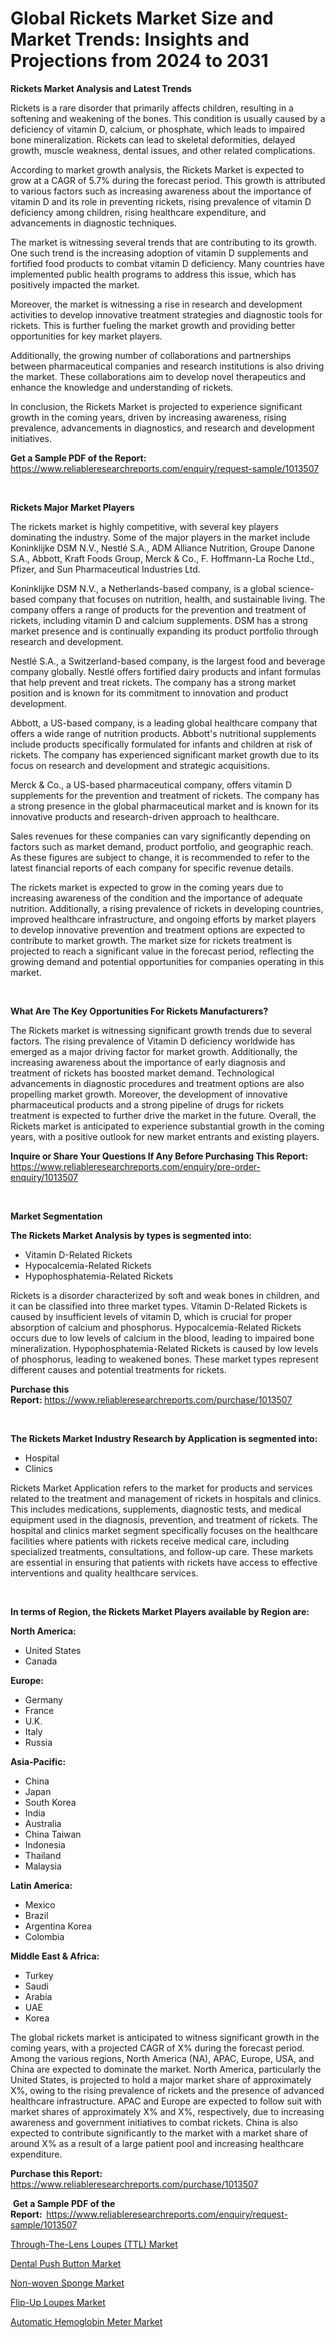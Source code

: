 <p><h1>Global Rickets Market Size and Market Trends: Insights and Projections from 2024 to 2031</h1></p><p><strong>Rickets Market Analysis and Latest Trends</strong></p>
<p><p>Rickets is a rare disorder that primarily affects children, resulting in a softening and weakening of the bones. This condition is usually caused by a deficiency of vitamin D, calcium, or phosphate, which leads to impaired bone mineralization. Rickets can lead to skeletal deformities, delayed growth, muscle weakness, dental issues, and other related complications.</p><p>According to market growth analysis, the Rickets Market is expected to grow at a CAGR of 5.7% during the forecast period. This growth is attributed to various factors such as increasing awareness about the importance of vitamin D and its role in preventing rickets, rising prevalence of vitamin D deficiency among children, rising healthcare expenditure, and advancements in diagnostic techniques.</p><p>The market is witnessing several trends that are contributing to its growth. One such trend is the increasing adoption of vitamin D supplements and fortified food products to combat vitamin D deficiency. Many countries have implemented public health programs to address this issue, which has positively impacted the market.</p><p>Moreover, the market is witnessing a rise in research and development activities to develop innovative treatment strategies and diagnostic tools for rickets. This is further fueling the market growth and providing better opportunities for key market players.</p><p>Additionally, the growing number of collaborations and partnerships between pharmaceutical companies and research institutions is also driving the market. These collaborations aim to develop novel therapeutics and enhance the knowledge and understanding of rickets.</p><p>In conclusion, the Rickets Market is projected to experience significant growth in the coming years, driven by increasing awareness, rising prevalence, advancements in diagnostics, and research and development initiatives.</p></p>
<p><strong>Get a Sample PDF of the Report:&nbsp;</strong> <a href="https://www.reliableresearchreports.com/enquiry/request-sample/1013507">https://www.reliableresearchreports.com/enquiry/request-sample/1013507</a></p>
<p>&nbsp;</p>
<p><strong>Rickets Major Market Players</strong></p>
<p><p>The rickets market is highly competitive, with several key players dominating the industry. Some of the major players in the market include Koninklijke DSM N.V., Nestlé S.A., ADM Alliance Nutrition, Groupe Danone S.A., Abbott, Kraft Foods Group, Merck & Co., F. Hoffmann-La Roche Ltd., Pfizer, and Sun Pharmaceutical Industries Ltd.</p><p>Koninklijke DSM N.V., a Netherlands-based company, is a global science-based company that focuses on nutrition, health, and sustainable living. The company offers a range of products for the prevention and treatment of rickets, including vitamin D and calcium supplements. DSM has a strong market presence and is continually expanding its product portfolio through research and development.</p><p>Nestlé S.A., a Switzerland-based company, is the largest food and beverage company globally. Nestlé offers fortified dairy products and infant formulas that help prevent and treat rickets. The company has a strong market position and is known for its commitment to innovation and product development.</p><p>Abbott, a US-based company, is a leading global healthcare company that offers a wide range of nutrition products. Abbott's nutritional supplements include products specifically formulated for infants and children at risk of rickets. The company has experienced significant market growth due to its focus on research and development and strategic acquisitions.</p><p>Merck & Co., a US-based pharmaceutical company, offers vitamin D supplements for the prevention and treatment of rickets. The company has a strong presence in the global pharmaceutical market and is known for its innovative products and research-driven approach to healthcare.</p><p>Sales revenues for these companies can vary significantly depending on factors such as market demand, product portfolio, and geographic reach. As these figures are subject to change, it is recommended to refer to the latest financial reports of each company for specific revenue details.</p><p>The rickets market is expected to grow in the coming years due to increasing awareness of the condition and the importance of adequate nutrition. Additionally, a rising prevalence of rickets in developing countries, improved healthcare infrastructure, and ongoing efforts by market players to develop innovative prevention and treatment options are expected to contribute to market growth. The market size for rickets treatment is projected to reach a significant value in the forecast period, reflecting the growing demand and potential opportunities for companies operating in this market.</p></p>
<p>&nbsp;</p>
<p><strong>What Are The Key Opportunities For Rickets Manufacturers?</strong></p>
<p><p>The Rickets market is witnessing significant growth trends due to several factors. The rising prevalence of Vitamin D deficiency worldwide has emerged as a major driving factor for market growth. Additionally, the increasing awareness about the importance of early diagnosis and treatment of rickets has boosted market demand. Technological advancements in diagnostic procedures and treatment options are also propelling market growth. Moreover, the development of innovative pharmaceutical products and a strong pipeline of drugs for rickets treatment is expected to further drive the market in the future. Overall, the Rickets market is anticipated to experience substantial growth in the coming years, with a positive outlook for new market entrants and existing players.</p></p>
<p><strong>Inquire or Share Your Questions If Any Before Purchasing This Report:</strong> <a href="https://www.reliableresearchreports.com/enquiry/pre-order-enquiry/1013507">https://www.reliableresearchreports.com/enquiry/pre-order-enquiry/1013507</a></p>
<p>&nbsp;</p>
<p><strong>Market Segmentation</strong></p>
<p><strong>The Rickets Market Analysis by types is segmented into:</strong></p>
<p><ul><li>Vitamin D-Related Rickets</li><li>Hypocalcemia-Related Rickets</li><li>Hypophosphatemia-Related Rickets</li></ul></p>
<p><p>Rickets is a disorder characterized by soft and weak bones in children, and it can be classified into three market types. Vitamin D-Related Rickets is caused by insufficient levels of vitamin D, which is crucial for proper absorption of calcium and phosphorus. Hypocalcemia-Related Rickets occurs due to low levels of calcium in the blood, leading to impaired bone mineralization. Hypophosphatemia-Related Rickets is caused by low levels of phosphorus, leading to weakened bones. These market types represent different causes and potential treatments for rickets.</p></p>
<p><strong>Purchase this Report:&nbsp;</strong><a href="https://www.reliableresearchreports.com/purchase/1013507">https://www.reliableresearchreports.com/purchase/1013507</a></p>
<p>&nbsp;</p>
<p><strong>The Rickets Market Industry Research by Application is segmented into:</strong></p>
<p><ul><li>Hospital</li><li>Clinics</li></ul></p>
<p><p>Rickets Market Application refers to the market for products and services related to the treatment and management of rickets in hospitals and clinics. This includes medications, supplements, diagnostic tests, and medical equipment used in the diagnosis, prevention, and treatment of rickets. The hospital and clinics market segment specifically focuses on the healthcare facilities where patients with rickets receive medical care, including specialized treatments, consultations, and follow-up care. These markets are essential in ensuring that patients with rickets have access to effective interventions and quality healthcare services.</p></p>
<p>&nbsp;</p>
<p><strong>In terms of Region, the Rickets Market Players available by Region are:</strong></p>
<p>
    <p> <strong> North America: </strong>
        <ul>
            <li>United States</li>
            <li>Canada</li>
        </ul>
        </p> 
    <p> <strong> Europe: </strong>
        <ul>
            <li>Germany</li>
            <li>France</li>
            <li>U.K.</li>
            <li>Italy</li>
            <li>Russia</li>
        </ul>
        </p> 
    <p> <strong> Asia-Pacific: </strong>
        <ul>
            <li>China</li>
            <li>Japan</li>
            <li>South Korea</li>
            <li>India</li>
            <li>Australia</li>
            <li>China Taiwan</li>
            <li>Indonesia</li>
            <li>Thailand</li>
            <li>Malaysia</li>
        </ul>
        </p> 
    <p> <strong> Latin America: </strong>
        <ul>
            <li>Mexico</li>
            <li>Brazil</li>
            <li>Argentina Korea</li>
            <li>Colombia</li>
        </ul>
        </p> 
    <p> <strong> Middle East & Africa: </strong>
        <ul>
            <li>Turkey</li>
            <li>Saudi</li>
            <li>Arabia</li>
            <li>UAE</li>
            <li>Korea</li>
        </ul>
    </p>
    </p>
<p><p>The global rickets market is anticipated to witness significant growth in the coming years, with a projected CAGR of X% during the forecast period. Among the various regions, North America (NA), APAC, Europe, USA, and China are expected to dominate the market. North America, particularly the United States, is projected to hold a major market share of approximately X%, owing to the rising prevalence of rickets and the presence of advanced healthcare infrastructure. APAC and Europe are expected to follow suit with market shares of approximately X% and X%, respectively, due to increasing awareness and government initiatives to combat rickets. China is also expected to contribute significantly to the market with a market share of around X% as a result of a large patient pool and increasing healthcare expenditure.</p></p>
<p><strong>Purchase this Report: </strong><a href="https://www.reliableresearchreports.com/purchase/1013507">https://www.reliableresearchreports.com/purchase/1013507</a></p>
<p>&nbsp;<strong>Get a Sample PDF of the Report:&nbsp;&nbsp;</strong><a href="https://www.reliableresearchreports.com/enquiry/request-sample/1013507">https://www.reliableresearchreports.com/enquiry/request-sample/1013507</a></p>
<p><strong></strong></p>
<p><p><a href="https://github.com/sofayahoo2023/Market-Research-Report-List-3/blob/main/through-the-lens-loupes-ttl-market.md">Through-The-Lens Loupes (TTL) Market</a></p><p><a href="https://github.com/vimar16th/Market-Research-Report-List-3/blob/main/dental-push-button-market.md">Dental Push Button Market</a></p><p><a href="https://github.com/luckyshygirl/Market-Research-Report-List-3/blob/main/non-woven-sponge-market.md">Non-woven Sponge Market</a></p><p><a href="https://github.com/pizolina/Market-Research-Report-List-3/blob/main/flip-up-loupes-market.md">Flip-Up Loupes Market</a></p><p><a href="https://github.com/lbird53714/Market-Research-Report-List-3/blob/main/automatic-hemoglobin-meter-market.md">Automatic Hemoglobin Meter Market</a></p></p>